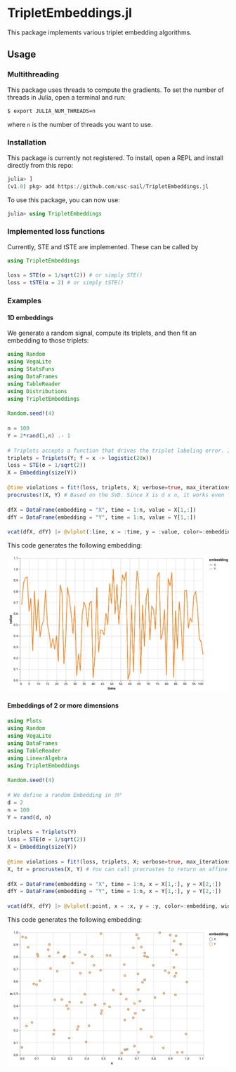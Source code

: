 # TripletEmbeddings.jl
This package implements various triplet embedding algorithms.

## Usage
### Multithreading
This package uses threads to compute the gradients. To set the number of threads in Julia, open a terminal and run:

```bash
$ export JULIA_NUM_THREADS=n
```
where `n` is the number of threads you want to use.

### Installation
This package is currently not registered. To install, open a REPL and install directly from this repo:

```julia
julia> ]
(v1.0) pkg> add https://github.com/usc-sail/TripletEmbeddings.jl
```
To use this package, you can now use:

```julia
julia> using TripletEmbeddings
```

### Implemented loss functions
Currently, STE and tSTE are implemented. These can be called by

```julia
using TripletEmbeddings

loss = STE(σ = 1/sqrt(2)) # or simply STE()
loss = tSTE(α = 2) # or simply tSTE()
```

### Examples
#### 1D embeddings
We generate a random signal, compute its triplets, and then fit an embedding to those triplets:

```julia
using Random
using VegaLite
using StatsFuns
using DataFrames
using TableReader
using Distributions
using TripletEmbeddings

Random.seed!(4)

n = 100
Y = 2*rand(1,n) .- 1

# Triplets accepts a function that drives the triplet labeling error. In this case, the logistic function is used
triplets = Triplets(Y; f = x -> logistic(20x))
loss = STE(σ = 1/sqrt(2))
X = Embedding(size(Y))

@time violations = fit!(loss, triplets, X; verbose=true, max_iterations=1000)
procrustes!(X, Y) # Based on the SVD. Since X is d x n, it works even for 1D-embeddings.

dfX = DataFrame(embedding = "X", time = 1:n, value = X[1,:])
dfY = DataFrame(embedding = "Y", time = 1:n, value = Y[1,:])

vcat(dfX, dfY) |> @vlplot(:line, x = :time, y = :value, color=:embedding, width=600, height=400)
```
This code generates the following embedding:

![1D example](figures/1D.svg)

#### Embeddings of 2 or more dimensions

```julia
using Plots
using Random
using VegaLite
using DataFrames
using TableReader
using LinearAlgebra
using TripletEmbeddings

Random.seed!(4)

# We define a random Embedding in ℜ²
d = 2
n = 100
Y = rand(d, n)

triplets = Triplets(Y)
loss = STE(σ = 1/sqrt(2))
X = Embedding(size(Y))

@time violations = fit!(loss, triplets, X; verbose=true, max_iterations=200)
X, tr = procrustes(X, Y) # You can call procrustes to return an affine transformation for out-of-sample embeddings

dfX = DataFrame(embedding = "X", time = 1:n, x = X[1,:], y = X[2,:])
dfY = DataFrame(embedding = "Y", time = 1:n, x = Y[1,:], y = Y[2,:])

vcat(dfX, dfY) |> @vlplot(:point, x = :x, y = :y, color=:embedding, width=600, height=400)
```
This code generates the following embedding:

![1D example](figures/2D.svg)
